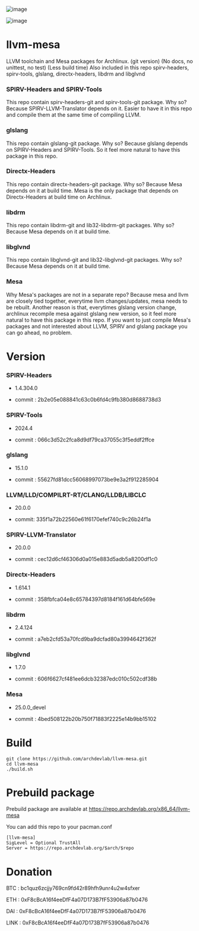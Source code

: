 ![image](https://user-images.githubusercontent.com/68618182/188527035-385752e7-fbd3-4865-abda-fdba4a804d99.png)

![image](https://user-images.githubusercontent.com/68618182/213734198-0cf50021-1f02-4c80-9a48-6f20ad42ce04.png)

# llvm-mesa

LLVM toolchain and Mesa packages for Archlinux. (git version) (No docs, no unittest, no test) (Less build time) Also included in this repo spirv-headers, spirv-tools, glslang, directx-headers, libdrm and libglvnd

### SPIRV-Headers and SPIRV-Tools

This repo contain spirv-headers-git and spirv-tools-git package. Why so? Because SPIRV-LLVM-Translator depends on it. Easier to have it in this repo and compile them at the same time of compiling LLVM.

### glslang

This repo contain glslang-git package. Why so? Because glslang depends on SPIRV-Headers and SPIRV-Tools. So it feel more natural to have this package in this repo.

### Directx-Headers

This repo contain directx-headers-git package. Why so? Because Mesa depends on it at build time. Mesa is the only package that depends on Directx-Headers at build time on Archlinux.

### libdrm

This repo contain libdrm-git and lib32-libdrm-git packages. Why so? Because Mesa depends on it at build time.

### libglvnd

This repo contain libglvnd-git and lib32-libglvnd-git packages. Why so? Because Mesa depends on it at build time.

### Mesa

Why Mesa's packages are not in a separate repo? Because mesa and llvm are closely tied together, everytime llvm changes/updates, mesa needs to be rebuilt. Another reason is that, everytimes glslang version change, archlinux recompile mesa against glslang new version, so it feel more natural to have this package in this repo. If you want to just compile Mesa's packages and not interested about LLVM, SPIRV and glslang package you can go ahead, no problem.

# Version

### SPIRV-Headers

- 1.4.304.0

- commit : 2b2e05e088841c63c0b6fd4c9fb380d8688738d3

### SPIRV-Tools

- 2024.4

- commit : 066c3d52c2fca8d9df79ca37055c3f5eddf2ffce

### glslang

- 15.1.0

- commit : 55627fd81dcc56068997073be9e3a2f912285904

### LLVM/LLD/COMPILRT-RT/CLANG/LLDB/LIBCLC

- 20.0.0

- commit: 335f1a72b22560e61f6170efef740c9c26b24f1a

### SPIRV-LLVM-Translator

- 20.0.0

- commit : cec12d6cf46306d0a015e883d5adb5a8200df1c0

### Directx-Headers

- 1.614.1

- commit : 358fbfca04e8c65784397d8184f161d64bfe569e

### libdrm

- 2.4.124

- commit : a7eb2cfd53a70fcd9ba9dcfad80a3994642f362f


### libglvnd

- 1.7.0

- commit : 606f6627cf481ee6dcb32387edc010c502cdf38b

### Mesa

- 25.0.0_devel

- commit : 4bed508122b20b750f71883f2225e14b9bb15102

# Build

    git clone https://github.com/archdevlab/llvm-mesa.git
    cd llvm-mesa
    ./build.sh

# Prebuild package

Prebuild package are available at https://repo.archdevlab.org/x86_64/llvm-mesa

You can add this repo to your pacman.conf

    [llvm-mesa]
    SigLevel = Optional TrustAll
    Server = https://repo.archdevlab.org/$arch/$repo

# Donation

BTC : bc1quz6zcjjy769cn9fd42r89hfh9unr4u2w4sfxer

ETH : 0xF8cBcA16f4eeDfF4a07D173B7fF53906a87b0476

DAI : 0xF8cBcA16f4eeDfF4a07D173B7fF53906a87b0476

LINK : 0xF8cBcA16f4eeDfF4a07D173B7fF53906a87b0476
